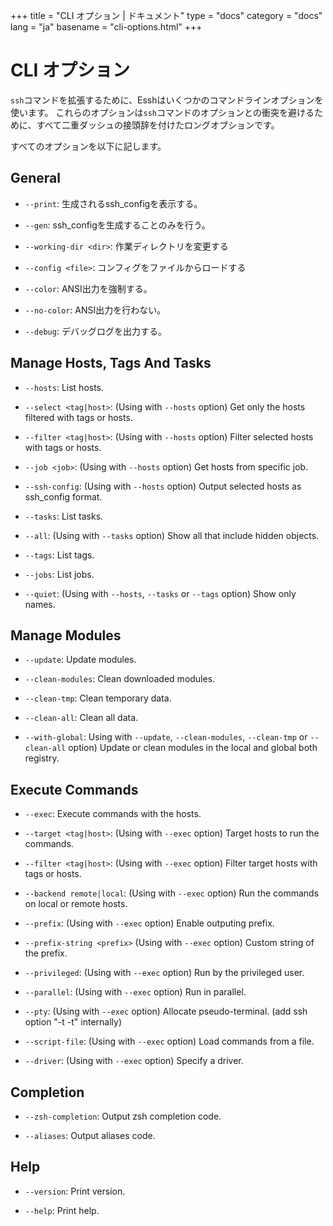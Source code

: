 +++
title = "CLI オプション | ドキュメント"
type = "docs"
category = "docs"
lang = "ja"
basename = "cli-options.html"
+++

# CLI オプション

`ssh`コマンドを拡張するために、Esshはいくつかのコマンドラインオプションを使います。
これらのオプションは`ssh`コマンドのオプションとの衝突を避けるために、すべて二重ダッシュの接頭辞を付けたロングオプションです。

すべてのオプションを以下に記します。

## General

* `--print`: 生成されるssh_configを表示する。

* `--gen`: ssh_configを生成することのみを行う。

* `--working-dir <dir>`: 作業ディレクトリを変更する

* `--config <file>`: コンフィグをファイルからロードする

* `--color`: ANSI出力を強制する。

* `--no-color`: ANSI出力を行わない。

* `--debug`: デバッグログを出力する。

## Manage Hosts, Tags And Tasks

* `--hosts`: List hosts.

* `--select <tag|host>`: (Using with `--hosts` option) Get only the hosts filtered with tags or hosts.

* `--filter <tag|host>`: (Using with `--hosts` option) Filter selected hosts with tags or hosts.

* `--job <job>`: (Using with `--hosts` option) Get hosts from specific job.

* `--ssh-config`: (Using with `--hosts` option) Output selected hosts as ssh_config format.

* `--tasks`: List tasks.

* `--all`: (Using with `--tasks` option) Show all that include hidden objects.

* `--tags`: List tags.

* `--jobs`: List jobs.

* `--quiet`: (Using with `--hosts`, `--tasks` or `--tags` option) Show only names.

## Manage Modules

* `--update`: Update modules.

* `--clean-modules`: Clean downloaded modules.

* `--clean-tmp`: Clean temporary data.

* `--clean-all`: Clean all data.

* `--with-global`: Using with `--update`, `--clean-modules`, `--clean-tmp` or `--clean-all` option) Update or clean modules in the local and global both registry.

## Execute Commands

* `--exec`: Execute commands with the hosts.

* `--target <tag|host>`: (Using with `--exec` option) Target hosts to run the commands.

* `--filter <tag|host>`: (Using with `--exec` option) Filter target hosts with tags or hosts.

* `--backend remote|local`: (Using with `--exec` option) Run the commands on local or remote hosts.

* `--prefix`: (Using with `--exec` option) Enable outputing prefix.

* `--prefix-string <prefix>` (Using with `--exec` option) Custom string of the prefix.

* `--privileged`: (Using with `--exec` option) Run by the privileged user.

* `--parallel`: (Using with `--exec` option) Run in parallel.

* `--pty`: (Using with `--exec` option) Allocate pseudo-terminal. (add ssh option "-t -t" internally)

* `--script-file`: (Using with `--exec` option) Load commands from a file.

* `--driver`: (Using with `--exec` option) Specify a driver.

## Completion

* `--zsh-completion`: Output zsh completion code.

* `--aliases`: Output aliases code.

## Help

* `--version`: Print version.

* `--help`: Print help.
